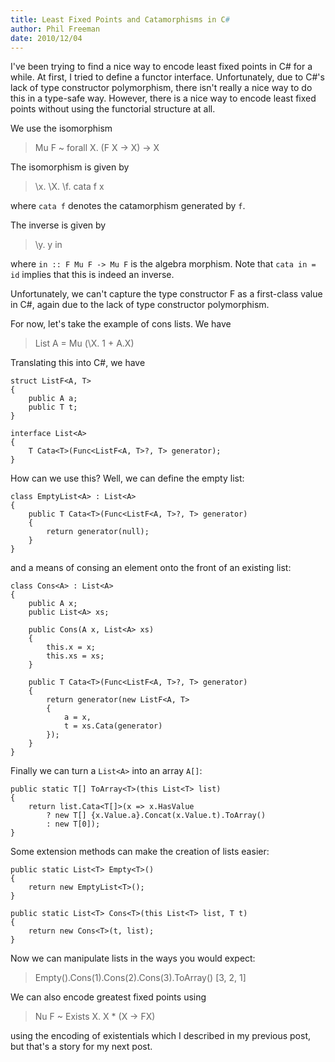 ```yaml
---
title: Least Fixed Points and Catamorphisms in C#
author: Phil Freeman
date: 2010/12/04
---
```


I\'ve been trying to find a nice way to encode least fixed points in C# for a while. At first, I tried to define a functor interface. Unfortunately, due to C#\'s lack of type constructor polymorphism, there isn\'t really a nice way to do this in a type-safe way. However, there is a nice way to encode least fixed points without using the functorial structure at all.

We use the isomorphism

> Mu F ~ forall X. (F X -> X) -> X

The isomorphism is given by

> \\x. \\X. \\f. cata f x

where `cata f` denotes the catamorphism generated by `f`.

The inverse is given by

> \\y. y in

where `in :: F Mu F -> Mu F` is the algebra morphism. Note that `cata in = id` implies that this is indeed an inverse.

Unfortunately, we can\'t capture the type constructor F as a first-class value in C#, again due to the lack of type constructor polymorphism.

For now, let\'s take the example of cons lists. We have

> List A = Mu (\\X. 1 + A.X)

Translating this into C#, we have

    struct ListF<A, T>
    {
        public A a;
        public T t;
    }

    interface List<A>
    {
        T Cata<T>(Func<ListF<A, T>?, T> generator);
    }

How can we use this? Well, we can define the empty list:

    class EmptyList<A> : List<A>
    {
        public T Cata<T>(Func<ListF<A, T>?, T> generator)
        {
            return generator(null);
        }
    }

and a means of consing an element onto the front of an existing list:

    class Cons<A> : List<A>
    {
        public A x;
        public List<A> xs;

        public Cons(A x, List<A> xs)
        {
            this.x = x;
            this.xs = xs;
        }

        public T Cata<T>(Func<ListF<A, T>?, T> generator)
        {
            return generator(new ListF<A, T>
            {
                a = x,
                t = xs.Cata(generator)
            });           
        }
    } 

Finally we can turn a `List<A>` into an array `A[]`:

    public static T[] ToArray<T>(this List<T> list)
    {
        return list.Cata<T[]>(x => x.HasValue
            ? new T[] {x.Value.a}.Concat(x.Value.t).ToArray()
            : new T[0]);
    }

Some extension methods can make the creation of lists easier:

    public static List<T> Empty<T>()
    {
        return new EmptyList<T>();
    }

    public static List<T> Cons<T>(this List<T> list, T t)
    {
        return new Cons<T>(t, list);
    }

Now we can manipulate lists in the ways you would expect:

> Empty<int>().Cons(1).Cons(2).Cons(3).ToArray()
> [3, 2, 1]

We can also encode greatest fixed points using

> Nu F ~ Exists X. X * (X -> FX)

using the encoding of existentials which I described in my previous post, but that\'s a story for my next post.
